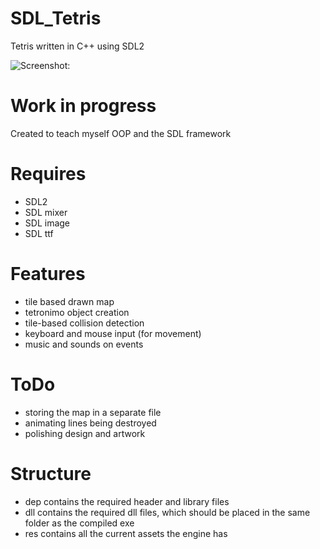 # SDL_Tetris
Tetris written in C++ using SDL2

![Screenshot:](
https://i.imgur.com/a0zNvLC.png)

# Work in progress
Created to teach myself OOP and the SDL framework

# Requires
* SDL2
* SDL mixer
* SDL image
* SDL ttf

# Features
* tile based drawn map
* tetronimo object creation
* tile-based collision detection
* keyboard and mouse input (for movement)
* music and sounds on events

# ToDo
* storing the map in a separate file
* animating lines being destroyed
* polishing design and artwork

# Structure
* dep contains the required header and library files
* dll contains the required dll files, which should be placed in the same folder as the compiled exe
* res contains all the current assets the engine has
